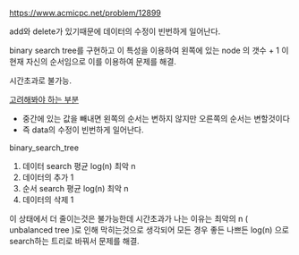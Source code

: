 https://www.acmicpc.net/problem/12899

add와 delete가 있기때문에 데이터의 수정이 빈번하게 일어난다. 

binary search tree를 구현하고 이 특성을 이용하여 왼쪽에 있는 node 의 갯수 + 1 이 현재 자신의 순서임으로 이를 이용하여 문제를 해결.

시간초과로 불가능. 

[고려해봐야 하는 부분]()
+ 중간에 있는 값을 빼내면 왼쪽의 순서는 변하지 않지만 오른쪽의 순서는 변할것이다
+ 즉 data의 수정이 빈번하게 일어난다. 


binary_search_tree
1. 데이터 search 평균 log(n) 최악 n 
2. 데이터의 추가 1 
3. 순서 search  평균 log(n) 최악 n
4. 데이터의 삭제 1


이 상태에서 더 줄이는것은 불가능한데 시간초과가 나는 이유는 최악의 n ( unbalanced tree )로 인해 막히는것으로 생각되어 
모든 경우 좋든 나쁘든 log(n) 으로 search하는 트리로 바꿔서 문제를 해결. 

